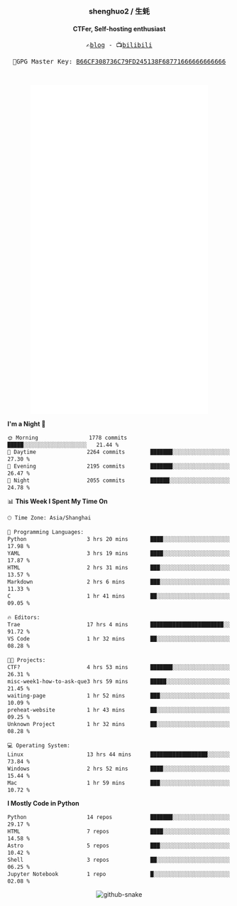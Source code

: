 <h3 align="center"> shenghuo2 / 生蚝 </h3>
<h4 align="center" >CTFer, Self-hosting enthusiast</h3>


<p align="center">
  <samp>
    ✍️<a href="https://blog.shenghuo2.top/">blog</a> -
    📺<a href="https://space.bilibili.com/85894935">bilibili</a>
  </samp>
</p>
<p align="center">
  <samp>
     🔐GPG Master Key: <a align="center" href="https://github.com/shenghuo2.gpg">B66CF308736C79FD245138F68771666666666666</a>
  </samp>
</p>
<br>
<p align="center">
  <a href="https://github.com/shenghuo2">
    <img width="400" align="top" src="https://github.com/shenghuo2/shenghuo2/blob/main/metrics.left.svg" />
  </a>
  <a href="https://github.com/shenghuo2">
    <img width="400" align="top" src="https://github.com/shenghuo2/shenghuo2/blob/main/metrics.right.svg" />
  </a>
</p>


<!--START_SECTION:waka-->
**I'm a Night 🦉** 

```text
🌞 Morning                1778 commits        █████░░░░░░░░░░░░░░░░░░░░   21.44 % 
🌆 Daytime                2264 commits        ███████░░░░░░░░░░░░░░░░░░   27.30 % 
🌃 Evening                2195 commits        ███████░░░░░░░░░░░░░░░░░░   26.47 % 
🌙 Night                  2055 commits        ██████░░░░░░░░░░░░░░░░░░░   24.78 % 
```


📊 **This Week I Spent My Time On** 

```text
🕑︎ Time Zone: Asia/Shanghai

💬 Programming Languages: 
Python                   3 hrs 20 mins       ████░░░░░░░░░░░░░░░░░░░░░   17.98 % 
YAML                     3 hrs 19 mins       ████░░░░░░░░░░░░░░░░░░░░░   17.87 % 
HTML                     2 hrs 31 mins       ███░░░░░░░░░░░░░░░░░░░░░░   13.57 % 
Markdown                 2 hrs 6 mins        ███░░░░░░░░░░░░░░░░░░░░░░   11.33 % 
C                        1 hr 41 mins        ██░░░░░░░░░░░░░░░░░░░░░░░   09.05 % 

🔥 Editors: 
Trae                     17 hrs 4 mins       ███████████████████████░░   91.72 % 
VS Code                  1 hr 32 mins        ██░░░░░░░░░░░░░░░░░░░░░░░   08.28 % 

🐱‍💻 Projects: 
CTF?                     4 hrs 53 mins       ███████░░░░░░░░░░░░░░░░░░   26.31 % 
misc-week1-how-to-ask-que3 hrs 59 mins       █████░░░░░░░░░░░░░░░░░░░░   21.45 % 
waiting-page             1 hr 52 mins        ███░░░░░░░░░░░░░░░░░░░░░░   10.09 % 
preheat-website          1 hr 43 mins        ██░░░░░░░░░░░░░░░░░░░░░░░   09.25 % 
Unknown Project          1 hr 32 mins        ██░░░░░░░░░░░░░░░░░░░░░░░   08.28 % 

💻 Operating System: 
Linux                    13 hrs 44 mins      ██████████████████░░░░░░░   73.84 % 
Windows                  2 hrs 52 mins       ████░░░░░░░░░░░░░░░░░░░░░   15.44 % 
Mac                      1 hr 59 mins        ███░░░░░░░░░░░░░░░░░░░░░░   10.72 % 
```

**I Mostly Code in Python** 

```text
Python                   14 repos            ███████░░░░░░░░░░░░░░░░░░   29.17 % 
HTML                     7 repos             ████░░░░░░░░░░░░░░░░░░░░░   14.58 % 
Astro                    5 repos             ███░░░░░░░░░░░░░░░░░░░░░░   10.42 % 
Shell                    3 repos             ██░░░░░░░░░░░░░░░░░░░░░░░   06.25 % 
Jupyter Notebook         1 repo              █░░░░░░░░░░░░░░░░░░░░░░░░   02.08 % 
```




<!--END_SECTION:waka-->


<div align="center">
  <picture>
    <source media="(prefers-color-scheme: dark)" srcset="https://gist.githubusercontent.com/shenghuo2/bfce20b14ab0484cef03bae6e60e0b3a/raw/github-snake-dark.svg" />
    <source media="(prefers-color-scheme: light)" srcset="https://gist.githubusercontent.com/shenghuo2/bfce20b14ab0484cef03bae6e60e0b3a/raw/github-snake.svg" />
    <img alt="github-snake" src="https://gist.githubusercontent.com/shenghuo2/bfce20b14ab0484cef03bae6e60e0b3a/raw/github-snake.svg" />
  </picture>
</div>

<!--
**shenghuo2/shenghuo2** is a ✨ _special_ ✨ repository because its `README.md` (this file) appears on your GitHub profile.

Here are some ideas to get you started:

- 🔭 I’m currently working on ...
- 🌱 I’m currently learning ...
- 👯 I’m looking to collaborate on ...
- 🤔 I’m looking for help with ...
- 💬 Ask me about ...
- 📫 How to reach me: ...
- 😄 Pronouns: ...
- ⚡ Fun fact: ...
-->
